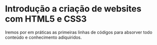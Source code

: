 # Introdução a criação de websites com HTML5 e CSS3

Iremos por em práticas as primeiras linhas de códigos para absorver todo conteúdo e conhecimento adiquiridos.

